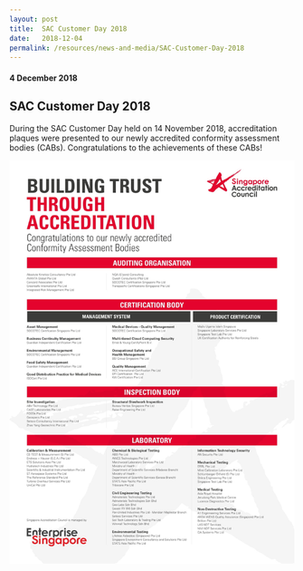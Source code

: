 ```yaml
---
layout: post
title:  SAC Customer Day 2018
date:   2018-12-04
permalink: /resources/news-and-media/SAC-Customer-Day-2018
---
```

#### 4 December 2018
## **SAC Customer Day 2018**

During the SAC Customer Day held on 14 November 2018, accreditation plaques were presented to our newly accredited conformity assessment bodies (CABs). Congratulations to the achievements of these CABs!

![NewlyAccreditedCABs2018](/images/NewlyAccreditedCABs2018.jpg)
